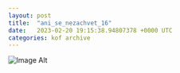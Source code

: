```yaml
---
layout:	post
title:	"ani_se_nezachvet_16"
date:	2023-02-20 19:15:38.94807378 +0000 UTC
categories:	kof archive
---
```


![Image Alt](https://k0f.github.io/assets/ani_se_nezachvet_16.png)
